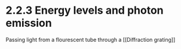 # 2.2.3 Energy levels and photon emission
Passing light from a flourescent tube through a [[Diffraction grating]]